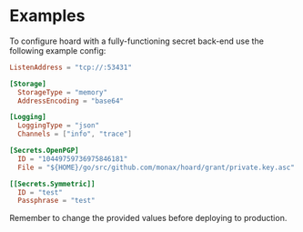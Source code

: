 # Examples

To configure hoard with a fully-functioning secret back-end use the following example config:

```toml
ListenAddress = "tcp://:53431"

[Storage]
  StorageType = "memory"
  AddressEncoding = "base64"

[Logging]
  LoggingType = "json"
  Channels = ["info", "trace"]

[Secrets.OpenPGP]
  ID = "10449759736975846181"
  File = "${HOME}/go/src/github.com/monax/hoard/grant/private.key.asc"

[[Secrets.Symmetric]]
  ID = "test"
  Passphrase = "test"
```

Remember to change the provided values before deploying to production.